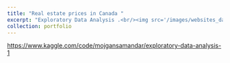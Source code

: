 ```yaml
---
title: "Real estate prices in Canada "
excerpt: "Exploratory Data Analysis .<br/><img src='/images/websites_dataset.png'>"
collection: portfolio
---
```



https://www.kaggle.com/code/mojgansamandar/exploratory-data-analysis-1

